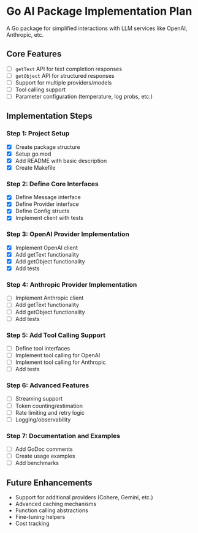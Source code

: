 # Go AI Package Implementation Plan

A Go package for simplified interactions with LLM services like OpenAI, Anthropic, etc.

## Core Features
- [  ] `getText` API for text completion responses
- [  ] `getObject` API for structured responses
- [  ] Support for multiple providers/models
- [  ] Tool calling support
- [  ] Parameter configuration (temperature, log probs, etc.)

## Implementation Steps

### Step 1: Project Setup
- [x] Create package structure
- [x] Setup go.mod
- [x] Add README with basic description
- [x] Create Makefile

### Step 2: Define Core Interfaces
- [x] Define Message interface
- [x] Define Provider interface
- [x] Define Config structs
- [x] Implement client with tests

### Step 3: OpenAI Provider Implementation
- [x] Implement OpenAI client
- [x] Add getText functionality
- [x] Add getObject functionality
- [x] Add tests

### Step 4: Anthropic Provider Implementation
- [  ] Implement Anthropic client
- [  ] Add getText functionality
- [  ] Add getObject functionality
- [  ] Add tests

### Step 5: Add Tool Calling Support
- [  ] Define tool interfaces
- [  ] Implement tool calling for OpenAI
- [  ] Implement tool calling for Anthropic
- [  ] Add tests

### Step 6: Advanced Features
- [  ] Streaming support
- [  ] Token counting/estimation
- [  ] Rate limiting and retry logic
- [  ] Logging/observability

### Step 7: Documentation and Examples
- [  ] Add GoDoc comments
- [  ] Create usage examples
- [  ] Add benchmarks

## Future Enhancements
- Support for additional providers (Cohere, Gemini, etc.)
- Advanced caching mechanisms
- Function calling abstractions
- Fine-tuning helpers
- Cost tracking